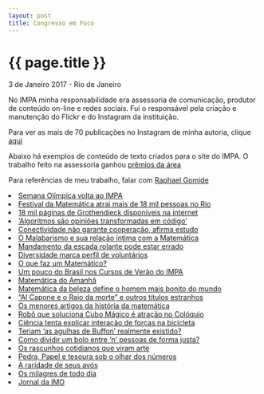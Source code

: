 ```yaml
---
layout: post
title: Congresso em Foco
---
```


{{ page.title }}
================

<p class="meta">3 de Janeiro 2017 - Rio de Janeiro</p>

No IMPA minha responsabilidade era assessoria de comunicação, produtor de conteúdo on-line e redes sociais. Fui o responsável pela criação e manutenção do Flickr e do Instagram da instituição.

Para ver as mais de 70 publicações no Instagram de minha autoria, clique [aqui](https://www.instagram.com/explore/tags/lc_impa/?hl=pt-br)

Abaixo há exemplos de conteúdo de texto criados para o site do IMPA. O trabalho feito na assessoria ganhou [prêmios da área](http://corcovadoestrategica.com.br/#quem-somos)

Para referências de meu trabalho, falar com [Raphael Gomide](http://corcovadoestrategica.com.br/equipe/raphael-gomide/) 


<li><a href="https://web.archive.org/web/20180825043152/https%3A%2F%2Fimpa.br%2Fpage-noticias%2Fsemana-olimpica-volta-ao-impa%2F">Semana Olímpica volta ao IMPA</a></li>
<li><a href="https://web.archive.org/web/20180825043158/https%3A%2F%2Fimpa.br%2Fpage-noticias%2Ffestival-da-matematica-atrai-mais-de-16-mil-pessoas-no-rio%2F">Festival da Matemática atrai mais de 18 mil pessoas no Rio</a></li>
<li><a href="https://web.archive.org/web/20180825043405/https%3A%2F%2Fimpa.br%2Fpage-noticias%2F18-mil-paginas-de-grothendieck-disponiveis-na-internet%2F">18 mil páginas de Grothendieck disponíveis na internet</a></li>
<li><a href="https://web.archive.org/web/20180825043451/https%3A%2F%2Fimpa.br%2Fpage-noticias%2Falgoritmos-sao-opinioes-transformadas-em-codigo%2F">‘Algoritmos são opiniões transformadas em código’</a></li>
<li><a href="https://web.archive.org/web/20180825043144/https%3A%2F%2Fimpa.br%2Fpage-noticias%2Fa-matematica-da-cooperacao%2F">Conectividade não garante cooperação, afirma estudo</a></li>
<li><a href="https://web.archive.org/web/20180825043138/https%3A%2F%2Fimpa.br%2Fpage-noticias%2Fa-matematica-do-malabarismo%2F">O Malabarismo e sua relação íntima com a Matemática</a></li>
<li><a href="https://web.archive.org/web/20180825043128/https%3A%2F%2Fimpa.br%2Fpage-noticias%2Fmandamento-da-escada-rolante-pode-estar-errado%2F">Mandamento da escada rolante pode estar errado</a></li>
<li><a href="https://web.archive.org/web/20180825043034/https%3A%2F%2Fimpa.br%2Fpage-noticias%2Fpost-14-de-noticias%2F">Diversidade marca perfil de voluntários</a></li>
<li><a href="https://web.archive.org/web/20180825043009/https%3A%2F%2Fimpa.br%2Fpage-noticias%2Fo_que_faz_matematico%2F">O que faz um Matemático?</a></li>
<li><a href="https://web.archive.org/web/20180825042906/https%3A%2F%2Fimpa.br%2Fpage-noticias%2Fum-pouco-do-brasil-nos-cursos-de-verao-do-impa%2F">Um pouco do Brasil nos Cursos de Verão do IMPA</a></li>
<li><a href="https://web.archive.org/web/20180825042446/https%3A%2F%2Fimpa.br%2Fpage-noticias%2Fmatematica-do-amanha%2F">Matemática do Amanhã</a></li>
<li><a href="https://web.archive.org/web/20180825043520/https%3A%2F%2Fimpa.br%2Fpage-noticias%2Fmatematica-da-beleza-define-o-homem-mais-bonito-do-mundo%2F">Matemática da beleza define o homem mais bonito do mundo</a></li>
<li><a href="https://web.archive.org/web/20180825043550/https%3A%2F%2Fimpa.br%2Fpage-noticias%2Fal-capone-e-o-raio-da-morte-e-outros-artigos-com-nomes-estranhos%2F">“Al Capone e o Raio da morte” e outros títulos estranhos</a></li>
<li><a href="https://web.archive.org/web/20180825043554/https%3A%2F%2Fimpa.br%2Fpage-noticias%2Fos-menores-artigos-da-historia-da-matematica%2F">Os menores artigos da história da matemática</a></li>
<li><a href="https://web.archive.org/web/20180825043559/https%3A%2F%2Fimpa.br%2Fpage-noticias%2Frobo-que-soluciona-o-cubo-magico-chama-atencao-em-coloquio%2F">Robô que soluciona Cubo Mágico é atração no Colóquio</a></li>
<li><a href="https://web.archive.org/web/20180825043611/https%3A%2F%2Fimpa.br%2Fpage-noticias%2Fciencia-ainda-nao-sabe-direito-como-funciona-uma-bicicleta%2F">Ciência tenta explicar interação de forças na bicicleta</a></li>
<li><a href="https://web.archive.org/web/20180825043615/https%3A%2F%2Fimpa.br%2Fpage-noticias%2Fas-agulhas-de-buffon-realmente-existiram%2F">Teriam ‘as agulhas de Buffon’ realmente existido?</a></li>
<li><a href="https://web.archive.org/web/20180825043623/https%3A%2F%2Fimpa.br%2Fpage-noticias%2Fcomo-dividir-um-bolo-de-forma-justa%2F">Como dividir um bolo entre ‘n’ pessoas de forma justa?</a></li>
<li><a href="https://web.archive.org/web/20180825043629/https%3A%2F%2Fimpa.br%2Fpage-noticias%2Frascunhos-artisticos%2F">Os rascunhos cotidianos que viram arte</a></li>
<li><a href="https://web.archive.org/web/20180825043646/https%3A%2F%2Fimpa.br%2Fpage-noticias%2Fcomo-vencer-no-pedra-papel-e-tesoura%2F">Pedra, Papel e tesoura sob o olhar dos números</a></li>
<li><a href="https://web.archive.org/web/20180825043641/https%3A%2F%2Fimpa.br%2Fpage-noticias%2Fa-raridade-de-seus-avos%2F">A raridade de seus avós</a></li>
<li><a href="https://web.archive.org/web/20180825043636/https%3A%2F%2Fimpa.br%2Fpage-noticias%2Fos-milagres-de-todo-dia%2F">Os milagres de todo dia</a></li>
<li><a href="https://www.leocoelho.jor.br/wp-content/uploads/2018/08/IMPA_IMOnews2017-Final.pdf">Jornal da IMO</a></li>





